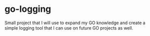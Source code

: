 # go-logging

Small project that I will use to expand my GO knowledge and create a simple logging tool that I can use on future GO projects as well.
